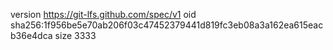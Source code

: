 version https://git-lfs.github.com/spec/v1
oid sha256:1f956be5e70ab206f03c47452379441d819fc3eb08a3a162ea615eacb36e4dca
size 3333
